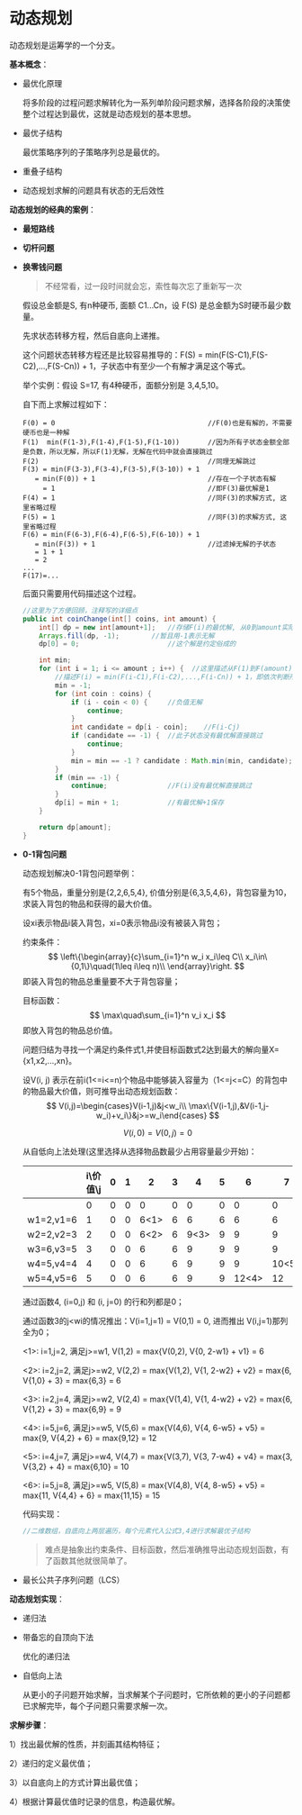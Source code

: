 # 动态规划

动态规划是运筹学的一个分支。

**基本概念**：

+ 最优化原理

  将多阶段的过程问题求解转化为一系列单阶段问题求解，选择各阶段的决策使整个过程达到最优，这就是动态规划的基本思想。

+ 最优子结构

  最优策略序列的子策略序列总是最优的。

+ 重叠子结构

+ 动态规划求解的问题具有状态的无后效性

**动态规划的经典的案例**：

+ **最短路线**

+ **切杆问题**

+ **换零钱问题**

  > 不经常看，过一段时间就会忘，索性每次忘了重新写一次

  假设总金额是S, 有n种硬币, 面额 C1...Cn，设 F(S) 是总金额为S时硬币最少数量。

  先求状态转移方程，然后自底向上递推。

  这个问题状态转移方程还是比较容易推导的：F(S) = min(F(S-C1),F(S-C2),...,F(S-Cn)) + 1，子状态中有至少一个有解才满足这个等式。

  举个实例：假设 S=17, 有4种硬币，面额分别是 3,4,5,10。

  自下而上求解过程如下：

  ```
  F(0) = 0										//F(0)也是有解的，不需要硬币也是一种解
  F(1) 	min(F(1-3),F(1-4),F(1-5),F(1-10)) 		//因为所有子状态金额全部是负数，所以无解，所以F(1)无解，无解在代码中就会直接跳过
  F(2) 											//同理无解跳过
  F(3) = min(F(3-3),F(3-4),F(3-5),F(3-10)) + 1
  	 = min(F(0)) + 1							//存在一个子状态有解
       = 1     									//即F(3)最优解是1
  F(4) = 1     									//同F(3)的求解方式, 这里省略过程
  F(5) = 1										//同F(3)的求解方式, 这里省略过程
  F(6) = min(F(6-3),F(6-4),F(6-5),F(6-10)) + 1
  	 = min(F(3)) + 1 							//过滤掉无解的子状态
  	 = 1 + 1 
  	 = 2
  ...
  F(17)=...
  ```

  后面只需要用代码描述这个过程。

  ```java
  //这里为了方便回顾，注释写的详细点
  public int coinChange(int[] coins, int amount) {
      int[] dp = new int[amount+1];   //存储F(i)的最优解, 从0到amount实际是amount+1个元素
      Arrays.fill(dp, -1);        //暂且用-1表示无解
      dp[0] = 0;                      //这个解是约定俗成的
  
      int min;
      for (int i = 1; i <= amount ; i++) {  //这里描述从F(1)到F(amount)的过程
          //描述F(i) = min(F(i-C1),F(i-C2),...,F(i-Cn)) + 1，即依次判断所有子状态是否有最优解，选择最小值然后加1作为F(i)的最优解
          min = -1;
          for (int coin : coins) {
              if (i - coin < 0) {     //负值无解
                  continue;
              }
              int candidate = dp[i - coin];    //F(i-Cj)
              if (candidate == -1) {  //此子状态没有最优解直接跳过
                  continue;
              }
              min = min == -1 ? candidate : Math.min(min, candidate);
          }
          if (min == -1) {
              continue;               //F(i)没有最优解直接跳过
          }
          dp[i] = min + 1;            //有最优解+1保存
      }
  
      return dp[amount];
  }
  ```

+ **0-1背包问题**

  动态规划解决0-1背包问题举例：

  有5个物品，重量分别是{2,2,6,5,4}, 价值分别是{6,3,5,4,6}，背包容量为10，求装入背包的物品和获得的最大价值。

  设xi表示物品i装入背包，xi=0表示物品i没有被装入背包；

  约束条件：
  $$
  \left\{\begin{array}{c}\sum_{i=1}^n w_i x_i\leq C\\ x_i\in\{0,1\}\quad(1\leq i\leq n)\\ 
  \end{array}\right.
  $$
  即装入背包的物品总重量要不大于背包容量；

  目标函数：
  $$
  \max\quad\sum_{i=1}^n v_i x_i
  $$
  即放入背包的物品总价值。

  问题归结为寻找一个满足约条件式1,并使目标函数式2达到最大的解向量X={x1,x2,...,xn}。

  设V(i, j) 表示在前i(1<=i<=n)个物品中能够装入容量为（1<=j<=C）的背包中的物品最大价值，则可推导出动态规划函数：
  $$
  V(i,j)=\begin{cases}V(i-1,j)&j<w_i\\ \max\{V(i-1,j),&V(i-1,j-w_i)+v_i\}&j>=w_i\end{cases}
  $$

  $$
  V(i,0)=V(0,j)=0
  $$

  从自低向上法处理(这里选择从选择物品数最少占用容量最少开始)：

  |           | i\价值\j | 0    | 1    | 2    | 3    | 4    | 5    | 6     | 7     | 8     | 9    | 10   |
  | --------- | -------- | ---- | ---- | ---- | ---- | ---- | ---- | ----- | ----- | ----- | ---- | ---- |
  |           | 0        | 0    | 0    | 0    | 0    | 0    | 0    | 0     | 0     | 0     | 0    | 0    |
  | w1=2,v1=6 | 1        | 0    | 0    | 6<1> | 6    | 6    | 6    | 6     | 6     | 6     | 6    | 6    |
  | w2=2,v2=3 | 2        | 0    | 0    | 6<2> | 6    | 9<3> | 9    | 9     | 9     | 9     | 9    | 9    |
  | w3=6,v3=5 | 3        | 0    | 0    | 6    | 6    | 9    | 9    | 9     | 9     | 11    | 11   | 14   |
  | w4=5,v4=4 | 4        | 0    | 0    | 6    | 6    | 9    | 9    | 9     | 10<5> | 11    | 13   | 14   |
  | w5=4,v5=6 | 5        | 0    | 0    | 6    | 6    | 9    | 9    | 12<4> | 12    | 15<6> | 15   | 15   |

  通过函数4, (i=0,j) 和 (i, j=0) 的行和列都是0；

  通过函数3的j<wi的情况推出：V(i=1,j=1) = V(0,1) = 0, 进而推出 V(i,j=1)那列全为0；

  <1>: i=1,j=2, 满足j>=w1, V(1,2) = max{V(0,2), V{0, 2-w1} + v1} = 6

  <2>: i=2,j=2, 满足j>=w2, V(2,2) = max{V(1,2), V{1, 2-w2} + v2} = max{6, V{1,0} + 3} = max{6,3} = 6

  <3>:  i=2,j=4, 满足j>=w2, V(2,4) = max{V(1,4), V{1, 4-w2} + v2} = max{6, V{1,2} + 3} = max{6,9} = 9

  <4>:  i=5,j=6, 满足j>=w5, V(5,6) = max{V(4,6), V{4, 6-w5} + v5} = max{9, V{4,2} + 6} = max{9,12} = 12

  <5>:  i=4,j=7, 满足j>=w4, V(4,7) = max{V(3,7), V{3, 7-w4} + v4} = max{3, V{3,2} + 4} = max{6,10} = 10

  <6>:  i=5,j=8, 满足j>=w5, V(5,8) = max{V(4,8), V{4, 8-w5} + v5} = max{11, V{4,4} + 6} = max{11,15} = 15

  代码实现：

  ```java
  //二维数组，自底向上两层遍历，每个元素代入公式3,4进行求解最优子结构
  
  ```

  > 难点是抽象出约束条件、目标函数，然后准确推导出动态规划函数，有了函数其他就很简单了。

+ 最长公共子序列问题（LCS）

**动态规划实现**：

+ 递归法

+ 带备忘的自顶向下法

  优化的递归法

+ 自低向上法

  从更小的子问题开始求解，当求解某个子问题时，它所依赖的更小的子问题都已求解完毕，每个子问题只需要求解一次。

**求解步骤**：

1）找出最优解的性质，并刻画其结构特征；

2）递归的定义最优值；

3）以自底向上的方式计算出最优值；

4）根据计算最优值时记录的信息，构造最优解。

